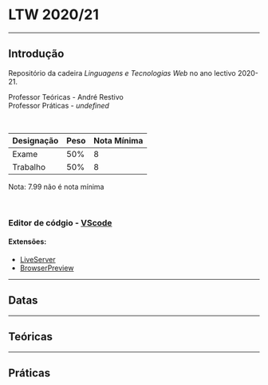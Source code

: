 # LTW 2020/21

---

## Introdução

Repositório da cadeira *Linguagens e Tecnologias Web* no ano lectivo 2020-21.


Professor Teóricas - André Restivo
<br>
Professor Práticas - *undefined*

<br>

|Designação|Peso|Nota Mínima|
|-|-|-|
|Exame|50%|8|
|Trabalho|50%|8|

Nota: 7.99 não é nota mínima

<br>

### Editor de códgio - [VScode](https://code.visualstudio.com/)

#### Extensões:
-   [LiveServer](https://marketplace.visualstudio.com/items?itemName=ritwickdey.LiveServer)
-   [BrowserPreview](https://marketplace.visualstudio.com/items?itemName=auchenberg.vscode-browser-preview)

---

## Datas

---

## Teóricas

---

## Práticas


